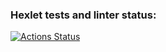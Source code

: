 ### Hexlet tests and linter status:
[![Actions Status](https://github.com/Dasha3001/frontend-project-46/actions/workflows/hexlet-check.yml/badge.svg)](https://github.com/Dasha3001/frontend-project-46/actions)